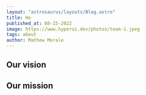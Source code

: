 ```yaml
---
layout: "astrosaurus/layouts/Blog.astro"
title: Ho
published_at: 08-15-2022
image: https://www.hyperui.dev/photos/team-1.jpeg
tags: about
author: Mathew Morale
---
```


## Our vision

## Our mission
